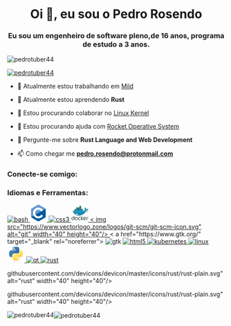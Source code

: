 <h1 align="center">Oi 👋, eu sou o Pedro Rosendo</h1>
<h3 align="center">Eu sou um engenheiro de software pleno,de 16 anos, programa de estudo a 3 anos.</h3>

<p align="left"> <img src="https://komarev.com/ghpvc/?username=pedrotuber44&label=Profile%20views&color=0e75b6&style=flat" alt="pedrotuber44" /> </p>

<p align ="left"> <a href="https://github.com/ryo-ma/github-profile-trophy"><img src="https://github-profile-trophy.vercel.app/?username =pedrotuber44" alt="pedrotuber44" /></a> </p>

- 🔭 Atualmente estou trabalhando em [Mild](https://github.com/PEDROTUBER44/Mild)

- 🌱 Atualmente estou aprendendo **Rust**

- 👯 Estou procurando colaborar no [Linux Kernel](https://github.com/torvalds/linux)

- 🤝 Estou procurando ajuda com [Rocket Operative System](https://github.com/PEDROTUBER44/Rocket-Operative-System)

- 💬 Pergunte-me sobre **Rust Language and Web Development**

- 📫 Como chegar me **pedro.rosendo@protonmail.com**

<h3 align="left">Conecte-se comigo:</h3>
<p align="left">
</p>

<h3 align="left">Idiomas e Ferramentas:</h3>
<p align="left"> <a href="https://www.gnu.org/software/bash/" target="_blank" rel="noreferrer"> <img src="https://www. vectorlogo.zone/logos/gnu_bash/gnu_bash-icon.svg" alt="bash" width="40" height="40"/> </a> <a href="https://www.cprogramming.com/ " target="_blank" rel="noreferrer"> <img src="https://raw.githubusercontent.com/devicons/devicon/master/icons/c/c-original.svg" alt="c" width= "40" height="40"/> </a> <a href="https://www.w3schools.com/css/" target="_blank" rel="noreferrer"> <img src="https: //raw.githubusercontent.com/devicons/devicon/master/icons/css3/css3-original-wordmark.svg" alt="css3" width="40" height="40"/> </a> <a href="https:// www.docker.com/" target="_blank" rel="noreferrer"> <img src="https://raw.githubusercontent.com/devicons/devicon/master/icons/docker/docker-original-wordmark.svg " alt="docker" width="40" height="40"/> </a> <a href="https://git-scm.com/" target="_blank" rel="noreferrer"> < img src="https://www.vectorlogo.zone/logos/git-scm/git-scm-icon.svg" alt="git" width="40" height="40"/> </a> < a href="https://www.gtk.org/" target="_blank" rel="noreferrer"> <img src="https://upload.wikimedia.org/wikipedia/commons/7/71/GTK_logo.svg" alt="gtk" width="40 " height="40"/> </a> <a href="https://www.w3.org/html/" target="_blank" rel="noreferrer"> <img src="https:// raw.githubusercontent.com/devicons/devicon/master/icons/html5/html5-original-wordmark.svg" alt="html5" width="40" height="40"/> </a> <a href=" https://kubernetes.io" target="_blank" rel="noreferrer"> <img src="https://www.vectorlogo.zone/logos/kubernetes/kubernetes-icon.svg" alt="kubernetes" largura ="40" height="40"/> </a> <a href="https://www.linux.org/" target="_blank" rel="noreferrer"> <img src="https://raw .githubusercontent.com/devicons/devicon/master/icons/linux/linux-original.svg" alt="linux" width="40" height="40"/> </a> <a href="https:/ /www.python.org" target="_blank" rel="noreferrer"> <img src="https://raw.githubusercontent.com/devicons/devicon/master/icons/python/python-original.svg" alt ="python" width="40" height="40"/> </a> <a href="https://www.qt.io/" target="_blank" rel="noreferrer"> <img src="https://upload.wikimedia.org/wikipedia/commons/0/0b/Qt_logo_2016.svg" alt="qt" width="40" height="40"/> </a> <a href ="https://www.rust-lang.org" target="_blank" rel="noreferrer"> <img src="https://raw.githubusercontent.com/devicons/devicon/master/icons/rust/ rust-plain.svg" alt="rust" width="40" height="40"/> </a> </p>githubusercontent.com/devicons/devicon/master/icons/rust/rust-plain.svg" alt="rust" width="40" height="40"/> </a> </p>githubusercontent.com/devicons/devicon/master/icons/rust/rust-plain.svg" alt="rust" width="40" height="40"/> </a> </p>

<p><img align="left" src="https://github-readme-stats.vercel.app/api/top-langs?username=pedrotuber44&show_icons=true&locale=en&layout=compact" alt="pedrotuber44" /> </p>

<p> <img align="center" src="https://github-readme-stats.vercel.app/api?username=pedrotuber44&show_icons=true&locale=en" alt="pedrotuber44" /> </p>
